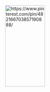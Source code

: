 <a target="_blank" href="https://www.pinterest.com/pin/482166703857190888/">
<img style="display: block; margin-left: auto; margin-right: auto; width: 50%;" width="256px" height="256px" src="https://i.pinimg.com/originals/2a/d2/6d/2ad26d136fb6c61bd27422791e6e9031.gif" alt="https://www.pinterest.com/pin/482166703857190888/">
</a>
